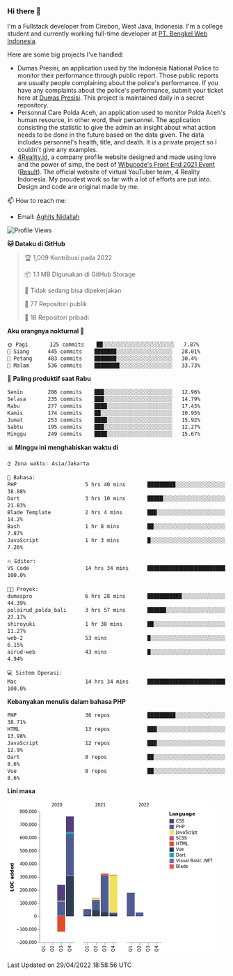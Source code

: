 ### Hi there 👋
I'm a Fullstack developer from Cirebon, West Java, Indonesia. I'm a college student and currently working full-time developer at [PT. Bengkel Web Indonesia](https://github.com/PT-Bengkel-Web-Indonesia).

Here are some big projects I've handled:
- Dumas Presisi, an application used by the Indonesia National Police to monitor their performance through public report. Those public reports are usually people complaining about the police's performance. If you have any complaints about the police's performance, submit your ticket here at [Dumas Presisi](https://dumaspresisi.polri.go.id/dumaspro). This project is maintained daily in a secret repository.
- Personnal Care Polda Aceh, an application used to monitor Polda Aceh's human resource, in other word, their personnel. The application consisting the statistic to give the admin an insight about what action needs to be done in the future based on the data given. The data includes personnel's health, title, and death. It is a private project so I couldn't give any examples.
- [4Reality.id](https://4reality.id), a company profile website designed and made using love and the power of simp, the best of [Wibucode's Front End 2021 Event](https://github.com/wibucode02/submision-event-frontend-2021) ([Result](https://github.com/wibucode02/top-5-pemenang-event-front-end-wibucode-2021)). The official website of virtual YouTuber team, 4 Reality Indonesia. My proudest work so far with a lot of efforts are put into. Design and code are original made by me.

📫 How to reach me:
- Email: [Aghits Nidallah](mailto:yourlovelydev@gmail.com)

<!--START_SECTION:waka-->
![Profile Views](http://img.shields.io/badge/Profil%20dilihat-0-blue)

**🐱 Dataku di GitHub** 

> 🏆 1,009 Kontribusi pada 2022
 > 
> 📦 1.1 MB Digunakan di GitHub Storage 
 > 
> 🚫 Tidak sedang bisa dipekerjakan
 > 
> 📜 77 Repositori publik 
 > 
> 🔑 18 Repositori pribadi  
 > 
**Aku orangnya nokturnal 🦉** 

```text
🌞 Pagi       125 commits    ██░░░░░░░░░░░░░░░░░░░░░░░   7.87% 
🌆 Siang      445 commits    ███████░░░░░░░░░░░░░░░░░░   28.01% 
🌃 Petang     483 commits    ███████░░░░░░░░░░░░░░░░░░   30.4% 
🌙 Malam      536 commits    ████████░░░░░░░░░░░░░░░░░   33.73%

```
📅 **Paling produktif saat Rabu** 

```text
Senin        206 commits    ███░░░░░░░░░░░░░░░░░░░░░░   12.96% 
Selasa       235 commits    ███░░░░░░░░░░░░░░░░░░░░░░   14.79% 
Rabu         277 commits    ████░░░░░░░░░░░░░░░░░░░░░   17.43% 
Kamis        174 commits    ██░░░░░░░░░░░░░░░░░░░░░░░   10.95% 
Jumat        253 commits    ████░░░░░░░░░░░░░░░░░░░░░   15.92% 
Sabtu        195 commits    ███░░░░░░░░░░░░░░░░░░░░░░   12.27% 
Minggu       249 commits    ████░░░░░░░░░░░░░░░░░░░░░   15.67%

```


📊 **Minggu ini menghabiskan waktu di** 

```text
⌚︎ Zona waktu: Asia/Jakarta

💬 Bahasa: 
PHP                      5 hrs 40 mins       █████████░░░░░░░░░░░░░░░░   38.88% 
Dart                     3 hrs 10 mins       █████░░░░░░░░░░░░░░░░░░░░   21.83% 
Blade Template           2 hrs 4 mins        ███░░░░░░░░░░░░░░░░░░░░░░   14.2% 
Bash                     1 hr 8 mins         ██░░░░░░░░░░░░░░░░░░░░░░░   7.87% 
JavaScript               1 hr 3 mins         █░░░░░░░░░░░░░░░░░░░░░░░░   7.26%

🔥 Editor: 
VS Code                  14 hrs 34 mins      █████████████████████████   100.0%

🐱‍💻 Proyek: 
dumaspro                 6 hrs 28 mins       ███████████░░░░░░░░░░░░░░   44.39% 
polairud_polda_bali      3 hrs 57 mins       ██████░░░░░░░░░░░░░░░░░░░   27.17% 
shiroyuki                1 hr 38 mins        ██░░░░░░░░░░░░░░░░░░░░░░░   11.27% 
web-2                    53 mins             █░░░░░░░░░░░░░░░░░░░░░░░░   6.15% 
airud-web                43 mins             █░░░░░░░░░░░░░░░░░░░░░░░░   4.94%

💻 Sistem Operasi: 
Mac                      14 hrs 34 mins      █████████████████████████   100.0%

```

**Kebanyakan menulis dalam bahasa PHP** 

```text
PHP                      36 repos            █████████░░░░░░░░░░░░░░░░   38.71% 
HTML                     13 repos            ███░░░░░░░░░░░░░░░░░░░░░░   13.98% 
JavaScript               12 repos            ███░░░░░░░░░░░░░░░░░░░░░░   12.9% 
Dart                     8 repos             ██░░░░░░░░░░░░░░░░░░░░░░░   8.6% 
Vue                      8 repos             ██░░░░░░░░░░░░░░░░░░░░░░░   8.6%

```


**Lini masa**

![Chart not found](https://raw.githubusercontent.com/NikarashiHatsu/NikarashiHatsu/master/charts/bar_graph.png) 


 Last Updated on 29/04/2022 18:58:56 UTC
<!--END_SECTION:waka-->
